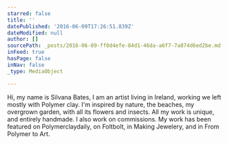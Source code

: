 ```yaml
---
starred: false
title: ''
datePublished: '2016-06-09T17:26:51.839Z'
dateModified: null
author: []
sourcePath: _posts/2016-06-09-ff0d4efe-84d1-46da-a6f7-7a874d6ed2be.md
inFeed: true
hasPage: false
inNav: false
_type: MediaObject

---
```

Hi, my name is Silvana Bates, I am an artist living in Ireland, working we left mostly with Polymer clay. I'm inspired by nature, the beaches, my overgrown garden, with all its flowers and insects. All my work is unique, and entirely handmade. I also work on commissions. My work has been featured on Polymerclaydaily, on Foltbolt, in Making Jewelery, and in From Polymer to Art.